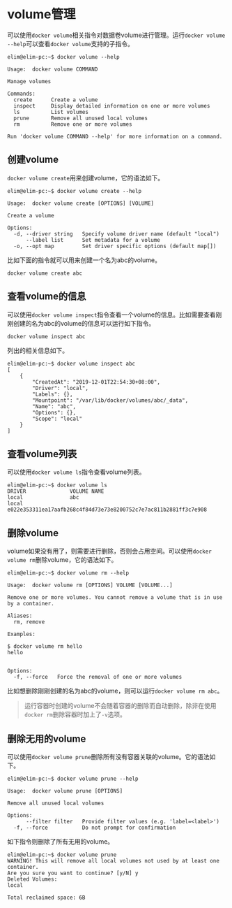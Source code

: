 # volume管理

可以使用`docker volume`相关指令对数据卷volume进行管理。运行`docker volume --help`可以查看`docker volume`支持的子指令。

```text
elim@elim-pc:~$ docker volume --help

Usage:	docker volume COMMAND

Manage volumes

Commands:
  create      Create a volume
  inspect     Display detailed information on one or more volumes
  ls          List volumes
  prune       Remove all unused local volumes
  rm          Remove one or more volumes

Run 'docker volume COMMAND --help' for more information on a command.

```

## 创建volume

`docker volume create`用来创建volume，它的语法如下。

```text
elim@elim-pc:~$ docker volume create --help

Usage:	docker volume create [OPTIONS] [VOLUME]

Create a volume

Options:
  -d, --driver string   Specify volume driver name (default "local")
      --label list      Set metadata for a volume
  -o, --opt map         Set driver specific options (default map[])
```

比如下面的指令就可以用来创建一个名为abc的volume。

```text
docker volume create abc
```

## 查看volume的信息

可以使用`docker volume inspect`指令查看一个volume的信息。比如需要查看刚刚创建的名为abc的volume的信息可以运行如下指令。

```text
docker volume inspect abc
```

列出的相关信息如下。

```text
elim@elim-pc:~$ docker volume inspect abc
[
    {
        "CreatedAt": "2019-12-01T22:54:30+08:00",
        "Driver": "local",
        "Labels": {},
        "Mountpoint": "/var/lib/docker/volumes/abc/_data",
        "Name": "abc",
        "Options": {},
        "Scope": "local"
    }
]
```

## 查看volume列表

可以使用`docker volume ls`指令查看volume列表。

```text
elim@elim-pc:~$ docker volume ls
DRIVER              VOLUME NAME
local               abc
local               e022e353311ea17aafb268c4f84d73e73e8200752c7e7ac811b2881ff3c7e908
```

## 删除volume

volume如果没有用了，则需要进行删除，否则会占用空间。可以使用`docker volume rm`删除volume，它的语法如下。

```text
elim@elim-pc:~$ docker volume rm --help

Usage:	docker volume rm [OPTIONS] VOLUME [VOLUME...]

Remove one or more volumes. You cannot remove a volume that is in use by a container.

Aliases:
  rm, remove

Examples:

$ docker volume rm hello
hello


Options:
  -f, --force   Force the removal of one or more volumes

```

比如想删除刚刚创建的名为abc的volume，则可以运行`docker volume rm abc`。

> 运行容器时创建的volume不会随着容器的删除而自动删除，除非在使用`docker rm`删除容器时加上了`-v`选项。

## 删除无用的volume

可以使用`docker volume prune`删除所有没有容器关联的volume。它的语法如下。

```text
elim@elim-pc:~$ docker volume prune --help

Usage:	docker volume prune [OPTIONS]

Remove all unused local volumes

Options:
      --filter filter   Provide filter values (e.g. 'label=<label>')
  -f, --force           Do not prompt for confirmation
```

如下指令则删除了所有无用的volume。

```text
elim@elim-pc:~$ docker volume prune
WARNING! This will remove all local volumes not used by at least one container.
Are you sure you want to continue? [y/N] y
Deleted Volumes:
local

Total reclaimed space: 6B
```